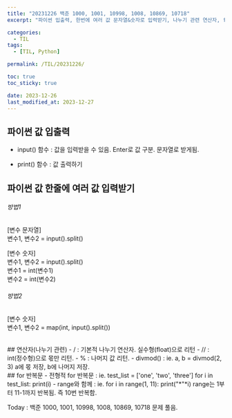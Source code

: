 ```yaml
---
title: "20231226 백준 1000, 1001, 10998, 1008, 10869, 10718"
excerpt: "파이썬 입출력, 한번에 여러 값 문자열&숫자로 입력받기, 나누기 관련 연산자, for 반복문"

categories:
  - TIL
tags:
  - [TIL, Python]

permalink: /TIL/20231226/

toc: true
toc_sticky: true

date: 2023-12-26
last_modified_at: 2023-12-27
---
```


## 파이썬 값 입출력
- input() 함수
  : 값을 입력받을 수 있음. Enter로 값 구분. 문자열로 받게됨.

- print() 함수
  : 값 출력하기

## 파이썬 값 한줄에 여러 값 입력받기
###### 방법1
[변수 문자열]   
변수1, 변수2 = input().split()   

[변수 숫자]   
변수1, 변수2 = input().split()   
변수1 = int(변수1)   
변수2 = int(변수2)   

###### 방법2
[변수 숫자]   
변수1, 변수2 = map(int, input().split())   

<br>
## 연산자(나누기 관련)
- /    
  : 기본적 나누기 연산자. 실수형(float)으로 리턴    
- //    
  : int(정수형)으로 몫만 리턴.    
- %   
  : 나머지 값 리턴.   
- divmod()    
  : ie. a, b = divmod(2, 3)
    a에 몫 저장, b에 나머지 저장.   

<br>
## for 반복문
- 전형적 for 반복문   
  : ie. test_list = ['one', 'two', 'three']   
        for i in test_list:   
          print(i)   
- range와 함께   
  : ie. for i in range(1, 11):   
          print("*"*i)   
    range는 1부터 11-1까지 반복됨. 즉 10번 반복함.
   
   
   
Today : 백준 1000, 1001, 10998, 1008, 10869, 10718 문제 풀음.
